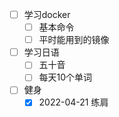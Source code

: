 - [ ] 学习docker
  - [ ] 基本命令
  - [ ] 平时能用到的镜像
- [ ] 学习日语
  - [ ] 五十音
  - [ ] 每天10个单词
- [ ] 健身
  - [x] 2022-04-21 练肩